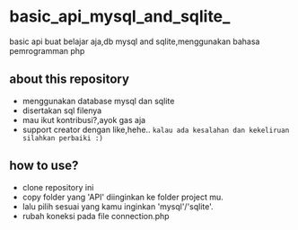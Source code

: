 # basic_api_mysql_and_sqlite_
basic api buat belajar aja,db mysql and sqlite,menggunakan bahasa pemrogramman php
## about this repository
* menggunakan database mysql dan sqlite
* disertakan sql filenya
* mau ikut kontribusi?,ayok gas aja
* support creator dengan like,hehe..
```kalau ada kesalahan dan kekeliruan silahkan perbaiki :)```
## how to use?
* clone repository ini
* copy folder yang 'API' diinginkan ke folder project mu.
* lalu pilih sesuai yang kamu inginkan 'mysql'/'sqlite'.
* rubah koneksi pada file connection.php
